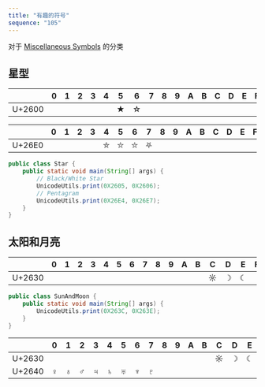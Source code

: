 ```yaml
---
title: "有趣的符号"
sequence: "105"
---
```


对于 [Miscellaneous Symbols](https://www.compart.com/en/unicode/block/U+2600) 的分类

## 星型

|          | 0 | 1 | 2 | 3 | 4 | 5 | 6 | 7 | 8 | 9 | A | B | C | D | E | F |
|----------|---|---|---|---|---|---|---|---|---|---|---|---|---|---|---|---|
| U+2600   |   |   |   |   |   | ★ | ☆ |   |   |   |   |   |   |   |   |   |

|          | 0 | 1 | 2 | 3 | 4 | 5 | 6 | 7 | 8 | 9 | A | B | C | D | E | F |
|----------|---|---|---|---|---|---|---|---|---|---|---|---|---|---|---|---|
| U+26E0   |   |   |   |   | ⛤ | ⛥ | ⛦ | ⛧ |   |   |   |   |   |   |   |   |

```java
public class Star {
    public static void main(String[] args) {
        // Black/White Star
        UnicodeUtils.print(0X2605, 0X2606);
        // Pentagram
        UnicodeUtils.print(0X26E4, 0X26E7);
    }
}
```

## 太阳和月亮

|          | 0 | 1 | 2 | 3 | 4 | 5 | 6 | 7 | 8 | 9 | A | B | C | D | E | F |
|----------|---|---|---|---|---|---|---|---|---|---|---|---|---|---|---|---|
| U+2630   |   |   |   |   |   |   |   |   |   |   |   |   | ☼ | ☽ | ☾ |   |

```java
public class SunAndMoon {
    public static void main(String[] args) {
        UnicodeUtils.print(0X263C, 0X263E);
    }
}
```

|          | 0 | 1 | 2 | 3 | 4 | 5 | 6 | 7 | 8 | 9 | A | B | C | D | E | F |
|----------|---|---|---|---|---|---|---|---|---|---|---|---|---|---|---|---|
| U+2630   |   |   |   |   |   |   |   |   |   |   |   |   | ☼ | ☽ | ☾ | ☿ |
| U+2640   | ♀ | ♁ | ♂ | ♃ | ♄ | ♅ | ♆ | ♇ |   |   |   |   |   |   |   |   |
